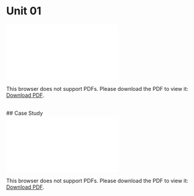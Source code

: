 # Unit 01

<object data="CL_Unit_01.pdf" type="application/pdf" width="700px" height="900px">
    <embed src="CL_Unit_01.pdf">
        <p>This browser does not support PDFs. Please download the PDF to view it: <a href="CL_Unit_01.pdf">Download PDF</a>.</p>
    </embed>
</object>


<br>
## Case Study
<br>
<object data="CL_unit01_CaseStudy.pdf" type="application/pdf" width="700px" height="700px">
    <embed src="CL_unit01_CaseStudy.pdf">
        <p>This browser does not support PDFs. Please download the PDF to view it: <a href="CL_unit01_CaseStudy.pdf">Download PDF</a>.</p>
    </embed>
</object>

